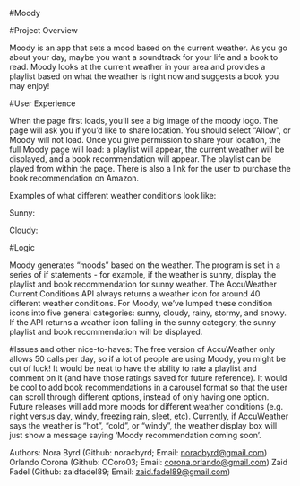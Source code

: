 #Moody

#Project Overview

Moody is an app that sets a mood based on the current weather. As you go about your day, maybe you want a soundtrack for your life and a book to read. Moody looks at the current weather in your area and provides a playlist based on what the weather is right now and suggests a book you may enjoy!

#User Experience

When the page first loads, you’ll see a big image of the moody logo. The page will ask you if you’d like to share location. You should select “Allow”, or Moody will not load. Once you give permission to share your location, the full Moody page will load: a playlist will appear, the current weather will be displayed, and a book recommendation will appear. The playlist can be played from within the page. There is also a link for the user to purchase the book recommendation on Amazon.

Examples of what different weather conditions look like:

Sunny:
<a href="images/sunny_screenshot.png" alt="Sunny Screenshot"></a>

Cloudy:
<a href="images/cloudy_screenshot.png" alt="Cloudy Screenshot"></a>


#Logic

Moody generates “moods” based on the weather. The program is set in a series of if statements - for example, if the weather is sunny, display the playlist and book recommendation for sunny weather. The AccuWeather Current Conditions API always returns a weather icon for around 40 different weather conditions. For Moody, we’ve lumped these condition icons into five general categories: sunny, cloudy, rainy, stormy, and snowy. If the API returns a weather icon falling in the sunny category, the sunny playlist and book recommendation will be displayed.

#Issues and other nice-to-haves:
The free version of AccuWeather only allows 50 calls per day, so if a lot of people are using Moody, you might be out of luck! 
It would be neat to have the ability to rate a playlist and comment on it (and have those ratings saved for future reference).
It would be cool to add book recommendations in a carousel format so that the user can scroll through different options, instead of only having one option.
Future releases will add more moods for different weather conditions (e.g. night versus day, windy, freezing rain, sleet, etc). Currently, if AccuWeather says the weather is “hot”, “cold”, or “windy”, the weather display box will just show a message saying ‘Moody recommendation coming soon’.



Authors:
Nora Byrd (Github: noracbyrd; Email: noracbyrd@gmail.com)
Orlando Corona (Github: OCoro03; Email: corona.orlando@gmail.com)
Zaid Fadel (Github: zaidfadel89; Email: zaid.fadel89@gmail.com)

